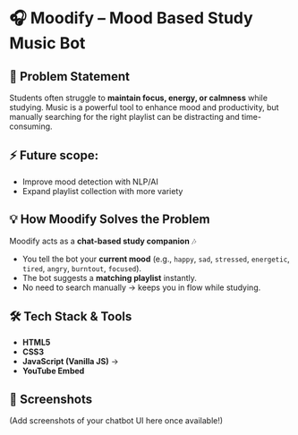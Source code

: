# 🎧 Moodify – Mood Based Study Music Bot  

## 📌 Problem Statement  
Students often struggle to **maintain focus, energy, or calmness** while studying. Music is a powerful tool to enhance mood and productivity, but manually searching for the right playlist can be distracting and time-consuming.  

## ⚡ Future scope:  
  - Improve mood detection with NLP/AI  
  - Expand playlist collection with more variety   

## 💡 How Moodify Solves the Problem  
Moodify acts as a **chat-based study companion** 🎶  
- You tell the bot your **current mood** (e.g., `happy`, `sad`, `stressed`, `energetic`, `tired`, `angry`, `burntout`, `focused`).  
- The bot suggests a **matching playlist** instantly.  
- No need to search manually → keeps you in flow while studying.  

## 🛠️ Tech Stack & Tools  
- **HTML5**
- **CSS3**
- **JavaScript (Vanilla JS)** →  
- **YouTube Embed**

## 📸 Screenshots  
(Add screenshots of your chatbot UI here once available!)  


